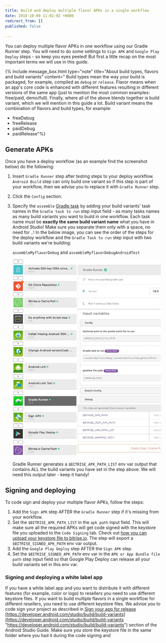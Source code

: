 ```yaml
---
title: Build and deploy multiple flavor APKs in a single workflow
date: 2018-10-08 11:02:02 +0000
redirect_from: []
published: false

---
```

You can deploy multiple flavor APKs in one workflow using our Gradle Runner step. You will need to do some settings to `Sign APK` and `Google Play Deploy` steps - so keep you eyes peeled! But first a little recap on the most important terms we will use in this guide.

{% include message_box.html type="note" title="About build types, flavors and build variants" content=" Build types mean the way your build is packaged, for example, compiled as `debug` or `release`. Flavor means when an app's core code is enhanced with different features resulting in different versions of the same app (just to mention the most common examples: free/paid, demo/full). Finally, where all of the above blends together is build variant, which we will mention in this guide a lot. Build variant means the combination of flavors and build types, for example: 

* freeDebug 
* freeRelease 
* paidDebug 
* paidRelease"%}

## Generate APKs

Once you have a deploy workflow (as an example find the screenshot below) do the following:

1. Insert `Gradle Runner` step after testing steps to your deploy workflow. `Android Build` step can only build one variant so if this step is part of your workflow, then we advise you to replace it with `Gradle Runner` step.
2. Click the `Config` section.
3. Specify the `assemble` [Gradle task](/tips-and-tricks/android-tips-and-tricks/#what-are-gradle-tasks-and-how-can-i-get-the-list-of-available-tasks-in-my-project/) by adding your build variants' task names in the `Gradle task to run` step input field - as many tasks names as many build variants you want to build in one workflow. Each task name must be **exactly the same build variant name** what you have in Android Studio! Make sure you separate them only with a space, no need for `,`! In the below image, you can see the order of the steps for the deploy workflow and the `Gradle Task to run` step input with two build variants we're building:

   `assembleMyflavorDebug` and `assembleMyflavorDebugAndroidTest`

   ![](/img/gradle-multiflavor.jpg)

   Gradle Runner generates a `$BITRISE_APK_PATH_LIST` env var output that contains ALL the build variants you have set in the step above. We will need this output later - keep it handy!

## Signing and deploying

To code sign and deploy your multiple flavor APKs, follow the steps:

1. Add the `Sign APK` step AFTER the `Gradle Runner` step if it's missing from your workflow.
2. Set the `$BITRISE_APK_PATH_LIST` in the `apk path` input field. This will make sure all the required APKs will get code signed with the keystore file you uploaded to the `Code Signing` tab. Check out [how you can upload your keystore file to bitrise.io](/code-signing/android-code-signing/android-code-signing-using-bitrise-sign-apk-step/#create-a-signed-apk-with-the-sign-apk-step/). The step will export a `$BITRISE_SIGNED_APK_PATH` env var output.
3. Add the `Google Play Deploy` step AFTER the `Sign APK` step.
4. Set the `$BITRISE_SIGNED_APK_PATH` env var in the `APK or App Bundle file path` step input field so that Google Play Deploy can release all your build variants set in this env var.

### Signing and deploying a white label app

If you have a white label app and you want to distribute it with different features (for example, color or logo) to resellers you need to use different keystore files. If you want to build multiple flavors in a single workflow for different resellers, you need to use different keystore files. We advise you to code sign your project as described in [Sign your app for release](https://developer.android.com/studio/publish/app-signing)  [https://developer.android.com/studio/build/build-variants](https://developer.android.com/studio/build/build-variants "https://developer.android.com/studio/build/build-variants") section of the Android Studio Guide. Make sure you store the keystore file in the same folder where you had it during the code signing and